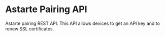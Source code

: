 Astarte Pairing API
===================

Astarte pairing REST API. This API allows devices to get an API key and to renew SSL certificates.
<!-- Comment to trigger CI -->
